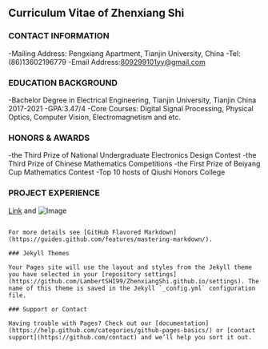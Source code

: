 ## Curriculum Vitae of Zhenxiang Shi
### CONTACT INFORMATION
 -Mailing Address: Pengxiang Apartment, Tianjin University, China
 -Tel:(86)13602196779
 -Email Address:809299101yy@gmail.com

### EDUCATION BACKGROUND
-Bachelor Degree in Electrical Engineering, Tianjin University, Tianjin China     2017-2021
-GPA:3.47/4
-Core Courses: Digital Signal Processing, Physical Optics, Computer Vision, Electromagnetism and etc.

### HONORS & AWARDS
-the Third Prize of National Undergraduate Electronics Design Contest
-the Third Prize of Chinese Mathematics Competitions
-the First Prize of Beiyang Cup Mathematics Contest
-Top 10 hosts of Qiushi Honors College

### PROJECT EXPERIENCE


[Link](url) and ![Image](src)
```

For more details see [GitHub Flavored Markdown](https://guides.github.com/features/mastering-markdown/).

### Jekyll Themes

Your Pages site will use the layout and styles from the Jekyll theme you have selected in your [repository settings](https://github.com/LambertSHI99/ZhenxiangShi.github.io/settings). The name of this theme is saved in the Jekyll `_config.yml` configuration file.

### Support or Contact

Having trouble with Pages? Check out our [documentation](https://help.github.com/categories/github-pages-basics/) or [contact support](https://github.com/contact) and we’ll help you sort it out.

